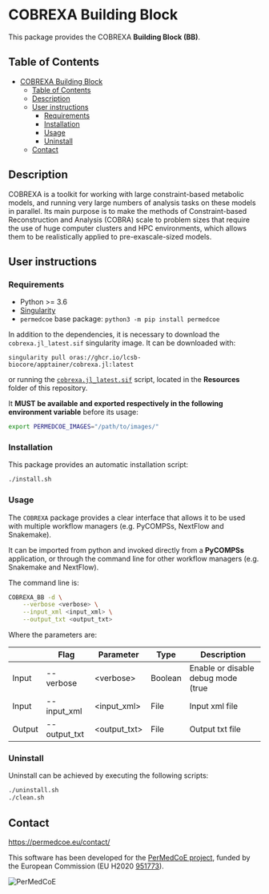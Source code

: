 # COBREXA Building Block

This package provides the COBREXA **Building Block (BB)**.

## Table of Contents

- [COBREXA Building Block](#cobrexa-building-block)
  - [Table of Contents](#table-of-contents)
  - [Description](#description)
  - [User instructions](#user-instructions)
    - [Requirements](#requirements)
    - [Installation](#installation)
    - [Usage](#usage)
    - [Uninstall](#uninstall)
  - [Contact](#contact)

## Description

COBREXA is a toolkit for working with large constraint-based metabolic models, and running very large numbers of analysis tasks on these models in parallel. Its main purpose is to make the methods of Constraint-based Reconstruction and Analysis (COBRA) scale to problem sizes that require the use of huge computer clusters and HPC environments, which allows them to be realistically applied to pre-exascale-sized models.

## User instructions

### Requirements

- Python >= 3.6
- [Singularity](https://singularity.lbl.gov/docs-installation)
- `permedcoe` base package: `python3 -m pip install permedcoe`

In addition to the dependencies, it is necessary to download the `cobrexa.jl_latest.sif` singularity image.
It can be downloaded with:

```
singularity pull oras://ghcr.io/lcsb-biocore/apptainer/cobrexa.jl:latest
```

or running the [`cobrexa.jl_latest.sif`](../Resources/images/cobrexa.jl_latest.sh) script,
located in the **Resources** folder of this repository.

It **MUST be available and exported respectively in the following environment variable**
before its usage:

```bash
export PERMEDCOE_IMAGES="/path/to/images/"
```

### Installation

This package provides an automatic installation script:

```bash
./install.sh
```

### Usage

The `COBREXA` package provides a clear interface that allows
it to be used with multiple workflow managers (e.g. PyCOMPSs, NextFlow and
Snakemake).

It can be imported from python and invoked directly from a **PyCOMPSs**
application, or through the command line for other workflow managers
(e.g. Snakemake and NextFlow).

The command line is:

```bash
COBREXA_BB -d \
    --verbose <verbose> \
    --input_xml <input_xml> \
    --output_txt <output_txt>
```

Where the parameters are:

|        | Flag          | Parameter      | Type      | Description                                           |
|--------|---------------|----------------|-----------|-------------------------------------------------------|
| Input  | --verbose     | \<verbose>     | Boolean   | Enable or disable debug mode (true | false)           |
| Input  | --input_xml   | \<input_xml>   | File      | Input xml file                                        |
| Output | --output_txt  | \<output_txt>  | File      | Output txt file                                       |


### Uninstall

Uninstall can be achieved by executing the following scripts:

```bash
./uninstall.sh
./clean.sh
```

## Contact

<https://permedcoe.eu/contact/>

This software has been developed for the [PerMedCoE project](https://permedcoe.eu/), funded by the European Commission (EU H2020 [951773](https://cordis.europa.eu/project/id/951773)).

![](https://permedcoe.eu/wp-content/uploads/2020/11/logo_1.png "PerMedCoE")
